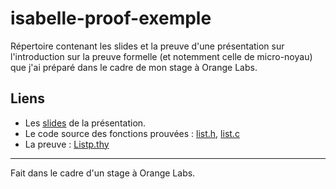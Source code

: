 # isabelle-proof-exemple

Répertoire contenant les slides et la preuve d'une présentation sur l'introduction sur la preuve formelle (et notemment celle de micro-noyau) que j'ai préparé dans le cadre de mon stage à Orange Labs.

## Liens
* Les [slides](slides/slides.pdf) de la présentation.
* Le code source des fonctions prouvées : [list.h](src/list.h), [list.c](src/list.c)
* La preuve : [Listp.thy](proof/Listp.thy)

---
Fait dans le cadre d'un stage à Orange Labs.
